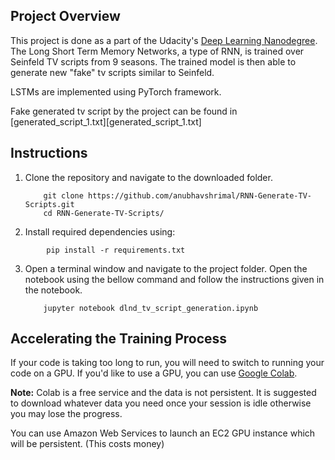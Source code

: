 ## Project Overview

This project is done as a part of the Udacity's [Deep Learning Nanodegree](https://eu.udacity.com/course/deep-learning-nanodegree--nd101). The Long Short Term Memory Networks, a type of RNN, is trained over Seinfeld TV scripts from 9 seasons. The trained model is then able to generate new "fake" tv scripts similar to Seinfeld.

LSTMs are implemented using PyTorch framework.

Fake generated tv script by the project can be found in [generated_script_1.txt][generated_script_1.txt]


## Instructions

1. Clone the repository and navigate to the downloaded folder.
	
	```	
		git clone https://github.com/anubhavshrimal/RNN-Generate-TV-Scripts.git
		cd RNN-Generate-TV-Scripts/
	```
2. Install required dependencies using:
```
		pip install -r requirements.txt
```
3. Open a terminal window and navigate to the project folder. Open the notebook using the bellow command and follow the instructions given in the notebook.
	
	```
		jupyter notebook dlnd_tv_script_generation.ipynb
	```


## Accelerating the Training Process 

If your code is taking too long to run, you will need to switch to running your code on a GPU.  If you'd like to use a GPU, you can use [Google Colab](https://colab.research.google.com/). 

**Note:** Colab is a free service and the data is not persistent. It is suggested to download whatever data you need once your session is idle otherwise you may lose the progress.

You can use Amazon Web Services to launch an EC2 GPU instance which will be persistent. (This costs money)
